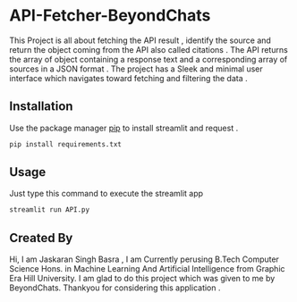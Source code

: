 # API-Fetcher-BeyondChats
This Project is all about fetching the API result , identify the source and return the object coming from the API also called citations . The API returns the array of object containing a response text and a corresponding array of sources in a JSON format .
The project has a Sleek and minimal user interface which navigates toward fetching and filtering the data . 

## Installation

Use the package manager [pip](https://pip.pypa.io/en/stable/) to install streamlit and request .

```bash
pip install requirements.txt
```

## Usage

Just type this command to execute the streamlit app 
```bash
streamlit run API.py
```
## Created By 

Hi, I am Jaskaran Singh Basra , I am Currently perusing B.Tech Computer Science Hons. in Machine Learning And Artificial Intelligence from Graphic Era Hill University. I am glad to do this project which was given to me by BeyondChats.
Thankyou for considering this application .

